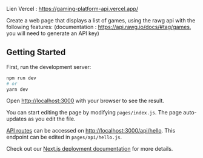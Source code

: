 Lien Vercel :  https://gaming-platform-api.vercel.app/

Create a web page that displays a list of games, using the rawg api with the following features: (documentation : https://api.rawg.io/docs/#tag/games, you will need to generate an API key)


## Getting Started

First, run the development server:

```bash
npm run dev
# or
yarn dev
```

Open [http://localhost:3000](http://localhost:3000) with your browser to see the result.

You can start editing the page by modifying `pages/index.js`. The page auto-updates as you edit the file.

[API routes](https://nextjs.org/docs/api-routes/introduction) can be accessed on [http://localhost:3000/api/hello](http://localhost:3000/api/hello). This endpoint can be edited in `pages/api/hello.js`.



Check out our [Next.js deployment documentation](https://nextjs.org/docs/deployment) for more details.
